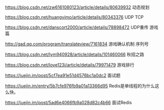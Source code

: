 https://blog.csdn.net/zw6161080123/article/details/80639932 动态规划

https://blog.csdn.net/huangyimo/article/details/80343376   UDP TCP

https://blog.csdn.net/danscort2000/article/details/78898472   UDP重传 游戏篇

http://gad.qq.com/program/translateview/7161834  游戏确认机制 序列号

https://blog.csdn.net/lym940928/article/details/101460066 秋招之路

https://blog.csdn.net/love123i/article/details/79971479 游戏排行


https://juejin.im/post/5cf7ea91e51d4576bc1a0dc2 面试题

https://juejin.im/entry/5b7cfe976fb9a01a13366d95 Redis是单线程的为什么这么快。

https://juejin.im/post/5ad6e4066fb9a028d82c4b66 面试Redis